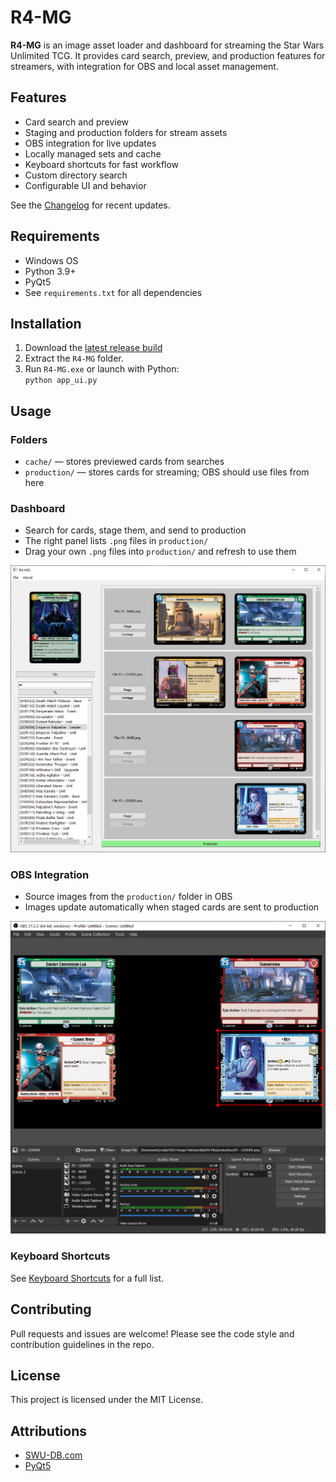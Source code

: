 
# R4-MG

**R4-MG** is an image asset loader and dashboard for streaming the Star Wars Unlimited TCG. It provides card search, preview, and production features for streamers, with integration for OBS and local asset management.

## Features

- Card search and preview
- Staging and production folders for stream assets
- OBS integration for live updates
- Locally managed sets and cache
- Keyboard shortcuts for fast workflow
- Custom directory search
- Configurable UI and behavior

See the [Changelog](./AppUI/Assets/Text/CHANGELOG.md) for recent updates.

## Requirements

- Windows OS
- Python 3.9+
- PyQt5
- See `requirements.txt` for all dependencies

## Installation

1. Download the [latest release build](https://github.com/hdchan/R4-MG/releases)
2. Extract the `R4-MG` folder.
3. Run `R4-MG.exe` or launch with Python:  
	`python app_ui.py`

## Usage

### Folders

- `cache/` — stores previewed cards from searches
- `production/` — stores cards for streaming; OBS should use files from here

### Dashboard

- Search for cards, stage them, and send to production
- The right panel lists `.png` files in `production/`
- Drag your own `.png` files into `production/` and refresh to use them

![Dashboard](./resources/dashboard.png)

### OBS Integration

- Source images from the `production/` folder in OBS
- Images update automatically when staged cards are sent to production

![OBS](./resources/obs.png)

### Keyboard Shortcuts

See [Keyboard Shortcuts](./AppUI/Assets/Text/shortcuts.md) for a full list.

## Contributing

Pull requests and issues are welcome! Please see the code style and contribution guidelines in the repo.

## License

This project is licensed under the MIT License.

## Attributions

- [SWU-DB.com](https://www.swu-db.com/api)
- [PyQt5](https://www.riverbankcomputing.com/static/Docs/PyQt5/)